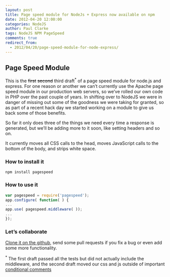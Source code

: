 ```yaml
---
layout: post
title: Page speed module for NodeJs + Express now available on npm
date: 2012-04-20 12:00:00
categories: NodeJS
author: Paul Clarke
tags: NodeJS NPM PageSpeed
comments: true
redirect_from:
  - 2012/04/20/page-speed-module-for-node-express/
---
```


## Page Speed Module
This is the <s>first</s> <s>second</s> third draft<sup>*</sup> of a page speed module for node.js and express. For one reason or another we can’t currently use the Apache page speed module in our production web servers, so we’ve rolled our own code in PHP over the past couple of years. In shifting over to NodeJS we were in danger of missing out some of the goodness we were taking for granted, so as part of a recent hack day we started working on a module to give us back some of those benefits.

So far it only does three of the things we need every time a response is generated, but we’ll be adding more to it soon, like setting headers and so on.

It currently  moves all CSS calls to the head, moves JavaScript calls to the bottom of the body, and strips white space.

### How to install it

```
npm install pagespeed
```

### How to use it

```javascript
var pagespeed = require('pagespeed');
app.configure( function( ) {
...
app.use( pagespeed.middleware( ));
...
});
```

### Let’s collaborate
[Clone it on the github](https://github.com/pauly/pagespeed), send some pull requests if you fix a bug or even add some more functionality.

<sup>*</sup> The first draft passed all the tests but did not actually include the middleware, and the second draft moved our css and js outside of important [conditional comments](https://github.com/pauly/pagespeed/commit/ef42574a78ca0a4173814e6dc02094670f7a14ec)